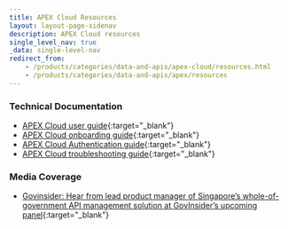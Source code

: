 ```yaml
---
title: APEX Cloud Resources
layout: layout-page-sidenav
description: APEX Cloud resources
single_level_nav: true
_data: single-level-nav
redirect_from:
    - /products/categories/data-and-apis/apex-cloud/resources.html
    - /products/categories/data-and-apis/apex/resources
---
```


### Technical Documentation

- [APEX Cloud user guide](https://docs.developer.tech.gov.sg/docs/apex-cloud-user-guide){:target="_blank"}
- [APEX Cloud onboarding guide](https://docs.developer.tech.gov.sg/docs/apex-cloud-onboarding){:target="_blank"}  
- [APEX Cloud Authentication guide](https://docs.developer.tech.gov.sg/docs/apex-cloud-authentication){:target="_blank"}
- [APEX Cloud troubleshooting guide](https://docs.developer.tech.gov.sg/docs/apex-cloud-troubleshooting-guide){:target="_blank"} 

### Media Coverage

- [Govinsider: Hear from lead product manager of Singapore’s whole-of-government API management solution at GovInsider’s upcoming panel](https://govinsider.asia/intl-en/article/hear-from-lead-product-manager-of-singapores-whole-of-government-api-management-solution-at-govinsiders-upcoming-panel){:target="_blank"}
